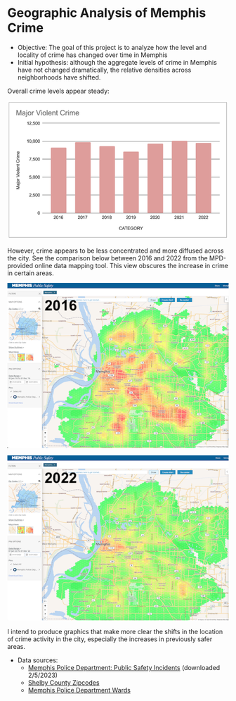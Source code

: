 # Geographic Analysis of Memphis Crime
- Objective: The goal of this project is to analyze how the level and locality of crime has changed over time in Memphis
- Initial hypothesis: although the aggregate levels of crime in Memphis have not changed dramatically, the relative densities across neighborhoods have shifted.

Overall crime levels appear steady:

![Violent Crime](readme_images/violent_crime.png)

However, crime appears to be less concentrated and more diffused across the city. See the 
comparison below between 2016 and 2022 from the MPD-provided online data mapping tool. This 
view obscures the increase in crime in certain areas.

![Crime 2016](readme_images/2016.png)

![Crime 2022](readme_images/2022.png)

I intend to produce graphics that make more clear the shifts in the location of crime activity 
in the city, especially the increases in previously safer areas.

- Data sources:
    - [Memphis Police Department: Public Safety Incidents](https://memphisinternal.data.socrata.com/Public-Safety/Memphis-Police-Department-Public-Safety-Incidents/ybsi-jur4) (downloaded 2/5/2023)
    - [Shelby County Zipcodes](https://data.memphistn.gov/dataset/Shelby-County-Zip-Codes/98jk-gvpk)
    - [Memphis Police Department Wards](https://data.memphistn.gov/Public-Safety/Memphis-Police-Department-Wards/rqqz-pj4u)
